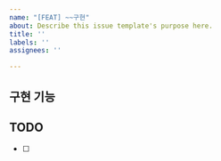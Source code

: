 ```yaml
---
name: "[FEAT] ~~구현"
about: Describe this issue template's purpose here.
title: ''
labels: ''
assignees: ''

---
```


## 구현 기능

## TODO

- [ ]
